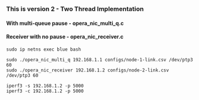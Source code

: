 ### This is version 2 - Two Thread Implementation 

#### With multi-queue pause - opera_nic_multi_q.c
#### Receiver with no pause - opera_nic_receiver.c

```
sudo ip netns exec blue bash

sudo ./opera_nic_multi_q 192.168.1.1 configs/node-1-link.csv /dev/ptp3 60
sudo ./opera_nic_receiver 192.168.1.2 configs/node-2-link.csv /dev/ptp3 60

iperf3 -s 192.168.1.2 -p 5000
iperf3 -c 192.168.1.2 -p 5000 

```

